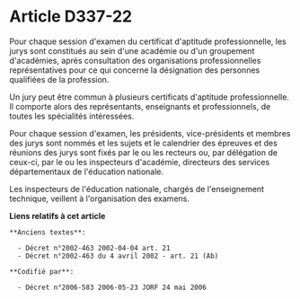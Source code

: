 # Article D337-22

Pour chaque session d'examen du certificat d'aptitude professionnelle, les jurys sont constitués au sein d'une académie ou
d'un groupement d'académies, après consultation des organisations professionnelles représentatives pour ce qui concerne la
désignation des personnes qualifiées de la profession.

Un jury peut être commun à plusieurs certificats d'aptitude professionnelle. Il comporte alors des représentants, enseignants
et professionnels, de toutes les spécialités intéressées.

Pour chaque session d'examen, les présidents, vice-présidents et membres des jurys sont nommés et les sujets et le calendrier
des épreuves et des réunions des jurys sont fixés par le ou les recteurs ou, par délégation de ceux-ci, par le ou les
inspecteurs d'académie, directeurs des services départementaux de l'éducation nationale.

Les inspecteurs de l'éducation nationale, chargés de l'enseignement technique, veillent à l'organisation des examens.

**Liens relatifs à cet article**

	**Anciens textes**:

	  - Décret n°2002-463 2002-04-04 art. 21
	  - Décret n°2002-463 du 4 avril 2002 - art. 21 (Ab)

	**Codifié par**:

	  - Décret n°2006-583 2006-05-23 JORF 24 mai 2006
